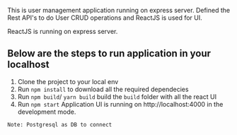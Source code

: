 This is user management application running on express server. Defined the Rest API's to do User CRUD operations and ReactJS is used for UI. 

ReactJS is running on express server.

## Below are the steps to run application in your localhost

1. Clone the project to your local env
2. Run `npm install` to download all the required dependecies
3. Run `npm build`/ `yarn build` build the `build` folder with all the react UI
4. Run `npm start` 
    Application UI is running on http://localhost:4000 in the development mode.

`Note: Postgresql as DB to connect`
